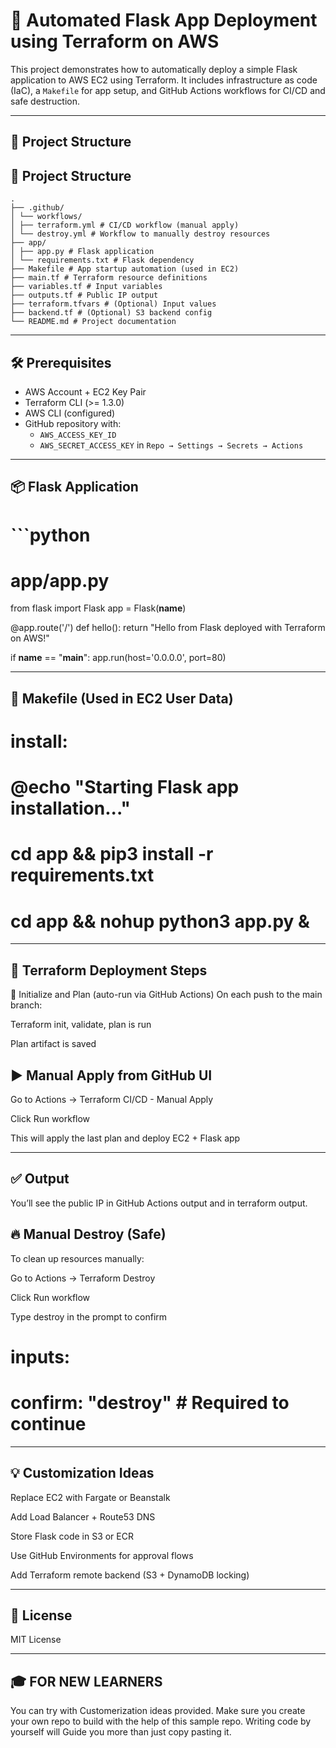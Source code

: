 # 🚀 Automated Flask App Deployment using Terraform on AWS

This project demonstrates how to automatically deploy a simple Flask application to AWS EC2 using Terraform. It includes infrastructure as code (IaC), a `Makefile` for app setup, and GitHub Actions workflows for CI/CD and safe destruction.

---

## 📂 Project Structure
## 📁 Project Structure

```
.
├── .github/
│ └── workflows/
│ ├── terraform.yml # CI/CD workflow (manual apply)
│ └── destroy.yml # Workflow to manually destroy resources
├── app/
│ ├── app.py # Flask application
│ └── requirements.txt # Flask dependency
├── Makefile # App startup automation (used in EC2)
├── main.tf # Terraform resource definitions
├── variables.tf # Input variables
├── outputs.tf # Public IP output
├── terraform.tfvars # (Optional) Input values
├── backend.tf # (Optional) S3 backend config
└── README.md # Project documentation
```

---

## 🛠️ Prerequisites

- AWS Account + EC2 Key Pair
- Terraform CLI (>= 1.3.0)
- AWS CLI (configured)
- GitHub repository with:
    - `AWS_ACCESS_KEY_ID`
    - `AWS_SECRET_ACCESS_KEY` in `Repo → Settings → Secrets → Actions`

---

## 📦 Flask Application

# ```python
# app/app.py
from flask import Flask
app = Flask(__name__)

@app.route('/')
def hello():
    return "Hello from Flask deployed with Terraform on AWS!"

if __name__ == "__main__":
    app.run(host='0.0.0.0', port=80)

---

## 🔧 Makefile (Used in EC2 User Data)

# install:
#	@echo "Starting Flask app installation..."
#	cd app && pip3 install -r requirements.txt
#	cd app && nohup python3 app.py &
---

## 🚀 Terraform Deployment Steps
🔁 Initialize and Plan (auto-run via GitHub Actions)
On each push to the main branch:

Terraform init, validate, plan is run

Plan artifact is saved

## ▶️ Manual Apply from GitHub UI
Go to Actions → Terraform CI/CD - Manual Apply

Click Run workflow

This will apply the last plan and deploy EC2 + Flask app

---

## ✅ Output
You’ll see the public IP in GitHub Actions output and in terraform output.

## 🔥 Manual Destroy (Safe)
To clean up resources manually:

Go to Actions → Terraform Destroy

Click Run workflow

Type destroy in the prompt to confirm

# inputs:
# confirm: "destroy"  # Required to continue

---

## 💡 Customization Ideas
Replace EC2 with Fargate or Beanstalk

Add Load Balancer + Route53 DNS

Store Flask code in S3 or ECR

Use GitHub Environments for approval flows

Add Terraform remote backend (S3 + DynamoDB locking)

---

## 📜 License
MIT License

---

## 🎓 FOR NEW LEARNERS

You can try with Customerization ideas provided.
Make sure you create your own repo to build with the help of this sample repo.
Writing code by yourself will Guide you more than just copy pasting it.
